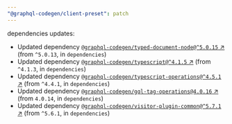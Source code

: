 ```yaml
---
"@graphql-codegen/client-preset": patch
---
```

dependencies updates:
  - Updated dependency [`@graphql-codegen/typed-document-node@^5.0.15` ↗︎](https://www.npmjs.com/package/@graphql-codegen/typed-document-node/v/5.0.15) (from `^5.0.13`, in `dependencies`)
  - Updated dependency [`@graphql-codegen/typescript@^4.1.5` ↗︎](https://www.npmjs.com/package/@graphql-codegen/typescript/v/4.1.5) (from `^4.1.3`, in `dependencies`)
  - Updated dependency [`@graphql-codegen/typescript-operations@^4.5.1` ↗︎](https://www.npmjs.com/package/@graphql-codegen/typescript-operations/v/4.5.1) (from `^4.4.1`, in `dependencies`)
  - Updated dependency [`@graphql-codegen/gql-tag-operations@4.0.16` ↗︎](https://www.npmjs.com/package/@graphql-codegen/gql-tag-operations/v/4.0.16) (from `4.0.14`, in `dependencies`)
  - Updated dependency [`@graphql-codegen/visitor-plugin-common@^5.7.1` ↗︎](https://www.npmjs.com/package/@graphql-codegen/visitor-plugin-common/v/5.7.1) (from `^5.6.1`, in `dependencies`)
